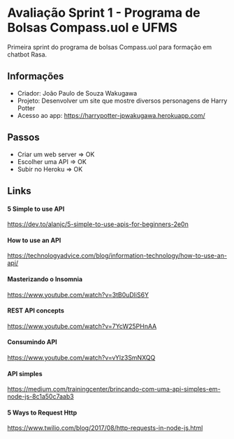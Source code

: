 # Avaliação Sprint 1 - Programa de Bolsas Compass.uol e UFMS
Primeira sprint do programa de bolsas Compass.uol para formação em chatbot Rasa.

## Informações
- Criador: João Paulo de Souza Wakugawa
- Projeto: Desenvolver um site que mostre diversos personagens de Harry Potter
- Acesso ao app: https://harrypotter-jpwakugawa.herokuapp.com/

## Passos
- Criar um web server => OK
- Escolher uma API => OK
- Subir no Heroku => OK

## Links
#### 5 Simple to use API 
https://dev.to/alanjc/5-simple-to-use-apis-for-beginners-2e0n
#### How to use an API
https://technologyadvice.com/blog/information-technology/how-to-use-an-api/
#### Masterizando o Insomnia 
https://www.youtube.com/watch?v=3tB0uDliS6Y
#### REST API concepts
https://www.youtube.com/watch?v=7YcW25PHnAA
#### Consumindo API
https://www.youtube.com/watch?v=vYlz3SmNXQQ
#### API simples
https://medium.com/trainingcenter/brincando-com-uma-api-simples-em-node-js-8c1a50c7aab3
#### 5 Ways to Request Http
https://www.twilio.com/blog/2017/08/http-requests-in-node-js.html